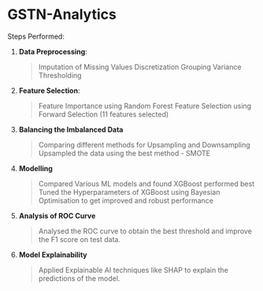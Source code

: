# GSTN-Analytics
Steps Performed:<br>
1. **Data Preprocessing**:
   > Imputation of Missing Values
   > Discretization
   > Grouping
   > Variance Thresholding
2. **Feature Selection**:
   > Feature Importance using Random Forest
   > Feature Selection using Forward Selection (11 features selected)
3. **Balancing the Imbalanced Data**
   > Comparing different methods for Upsampling and Downsampling
   > Upsampled the data using the best method - SMOTE
4. **Modelling**
   > Compared Various ML models and found XGBoost performed best
   > Tuned the Hyperparameters of XGBoost using Bayesian Optimisation to get improved and robust performance
5. **Analysis of ROC Curve**
   > Analysed the ROC curve to obtain the best threshold and improve the F1 score on test data.
6. **Model Explainability**
   > Applied Explainable AI techniques like SHAP to explain the predictions of the model.
